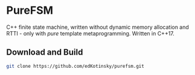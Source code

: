 # PureFSM

C++ finite state machine, written without dynamic memory allocation and RTTI -
only with _pure_ template metaprogramming. Written in C++17.

## Download and Build

```sh
git clone https://github.com/edKotinsky/purefsm.git
```
